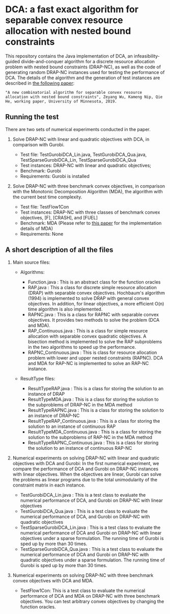 # DCA: a fast exact algorithm for separable convex resource allocation with nested bound constraints

This repository contains the Java implementation of DCA, an infeasibility-guided divide-and-conquer algorithm for a discrete resource allocation problem with nested bound constraints (DRAP-NC), as well as the code of generating random DRAP-NC instances used for testing the performance of DCA. The details of the algorithm and the generation of test instances are described in [the following paper](http://www.optimization-online.org/DB_FILE/2018/11/6902.pdf):

	"A new combinatorial algorithm for separable convex resource allocation with nested bound constraints", Zeyang Wu, Kameng Nip, Qie He, working paper, University of Minnesota, 2019.

## Running the test
There are two sets of numerical experiments conducted in the paper.

1. Solve DRAP-NC with linear and quadratic objectives with DCA, in comparison with Gurobi.
	- Test file: TestGurobiDCA_Lin.java, TestGurobiDCA_Qua.java, TestSparseGurobiDCA_Lin, TestSparseGurobiDCA_Qua
	- Test instances: DRAP-NC with linear and quadratic objectives;
	- Benchmark: Gurobi
	- Requirements: Gurobi is installed 

2. Solve DRAP-NC with three benchmark convex objectives, in comparison with the Monotonic Decomposition Algorithm (MDA), the algorithm with the current best time complexity.
	- Test file: TestFlow1Con
	- Test instances: DRAP-NC with three classes of benchmark convex objectives, [F], [CRASH], and [FUEL]
	- Benchmark: MDA (Please refer to [this paper](https://pubsonline.informs.org/doi/abs/10.1287/ijoo.2018.0004) for the implementation details of MDA)
	- Requirements: None

## A short description of all the files 


1. Main source files:
	* Algorithms: 
		- Function.java : This is an abstract class for the function oracles	
		- RAP.java : This a class for discrete simple resource allocation (DRAP) with separable convex objectives. Hochbaum's algorithm (1994) is implemented to solve DRAP with general convex objectives. In addition, for linear objectives, a more efficient O(n) time algorithm is also implemented.	
		- RAPNC.java : This is a class for RAPNC with separable convex objectives. It provides two methods to solve the problem (DCA and MDA).	
		- RAP_Continuous.java : This is a class for simple resource allocation with separable convex quadratic objectives. A bisection method is implemented to solve the RAP subproblems in the two algorithms to speed up the performance.	
		- RAPNC_Continuous.java : This is class for resource allocation problem with lower and upper nested constraints (RAPNC). DCA and MDA for RAP-NC is implemented to solve an RAP-NC instance.

 	* ResultType files:
	  	- ResultTypeRAP.java : This is a class for storing the solution to an instance of DRAP
		- ResultTypeMDA.java : This is a class for storing the solution to the subproblems of DRAP-NC in the MDA method
		- ResultTypeRAPNC.java : This is a class for storing the solution to an instance of DRAP-NC
		- ResultTypeRAP_Continuous.java : This is a class for storing the solution to an instance of continuous RAP 
		- ResultTypeMDA_Continuous.java : This is a class for storing the solution to the subproblems of RAP-NC in the MDA method
		- ResultTypeRAPNC_Continuous.java : This is a class for storing the solution to an instance of continuous RAP-NC


2. Numerical experiments on solving DRAP-NC with linear and quadratic objectives with DCA and Gurobi:	In the first numerical experiment, we compare the performance of DCA and Gurobi on DRAP-NC instances with linear objectives. When the objectives are linear, Gurobi can solve the problems as linear programs due to the total unimodularity of the constraint matrix in each instance.

	- TestGurobiDCA_Lin.java : This is a test class to evaluate the numerical performance of DCA, and Gurobi on DRAP-NC with linear objectives
	- TestGurobiDCA_Qua.java : This is a test class to evaluate the numerical performance of DCA, and Gurobi on DRAP-NC with quadratic objectives
	- TestSparseGurobiDCA_Lin.java : This is a test class to evaluate the numerical performance of DCA and Gurobi on DRAP-NC with linear objectives under a sparse formulation. The running time of Gurobi is sped up by more than 30 times.
	- TestSparseGurobiDCA_Qua.java : This is a test class to evaluate the numerical performance of DCA and Gurobi on DRAP-NC with quadratic objectives under a sparse formulation. The running time of Gurobi is sped up by more than 30 times.


3. Numerical experiments on solving DRAP-NC with three benchmark convex objectives with DCA and MDA.

	- TestFlow1Con: This is a test class to evaluate the numerical performance of DCA and MDA on DRAP-NC with three benchmark objectives. You can test arbitrary convex objectives by changing the function oracles. 




